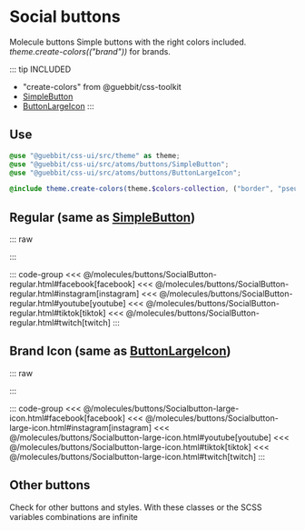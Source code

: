 # Social buttons
<Badge type="tip">Molecule</Badge> <Badge type="info">buttons</Badge>
Simple buttons with the right colors included. *theme.create-colors(("brand"))* for brands.

::: tip INCLUDED
- "create-colors" from @guebbit/css-toolkit
- [SimpleButton](/atoms/buttons/SimpleButton)
- [ButtonLargeIcon](/atoms/buttons/ButtonLargeIcon)
:::

## Use
```scss
@use "@guebbit/css-ui/src/theme" as theme;
@use "@guebbit/css-ui/src/atoms/buttons/SimpleButton";
@use "@guebbit/css-ui/src/atoms/buttons/ButtonLargeIcon";

@include theme.create-colors(theme.$colors-collection, ("border", "pseudo", "hover"));
```

## Regular (same as [SimpleButton](/atoms/buttons/SimpleButton))

::: raw
<div class="dev-section">
    <!--@include: ../../molecules/buttons/SocialButton-regular.html -->
</div>
:::

::: code-group
<<< @/molecules/buttons/SocialButton-regular.html#facebook[facebook]
<<< @/molecules/buttons/SocialButton-regular.html#instagram[instagram]
<<< @/molecules/buttons/SocialButton-regular.html#youtube[youtube]
<<< @/molecules/buttons/SocialButton-regular.html#tiktok[tiktok]
<<< @/molecules/buttons/SocialButton-regular.html#twitch[twitch]
:::

## Brand Icon (same as [ButtonLargeIcon](/atoms/buttons/ButtonLargeIcon))

::: raw
<div class="dev-section">
    <!--@include: ../../molecules/buttons/Socialbutton-large-icon.html -->
</div>
:::

::: code-group
<<< @/molecules/buttons/Socialbutton-large-icon.html#facebook[facebook]
<<< @/molecules/buttons/Socialbutton-large-icon.html#instagram[instagram]
<<< @/molecules/buttons/Socialbutton-large-icon.html#youtube[youtube]
<<< @/molecules/buttons/Socialbutton-large-icon.html#tiktok[tiktok]
<<< @/molecules/buttons/Socialbutton-large-icon.html#twitch[twitch]
:::


## Other buttons
Check for other buttons and styles. With these classes or the SCSS variables combinations are infinite

<style lang="scss">
@use "../docs/theme" as theme;
@use "../src/atoms/buttons/SimpleButton";
@use "../src/atoms/buttons/ButtonLargeIcon";

@include theme.create-colors(theme.$colors-collection, ("brand"), ("border", "pseudo", "hover"));
</style>